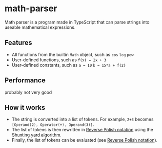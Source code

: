 # math-parser

Math parser is a program made in TypeScript that can parse strings into useable mathematical expressions.

## Features

- All functions from the builtin `Math` object, such as `cos` `log` `pow`
- User-defined functions, such as `f(x) = 2x + 3`
- User-defined constants, such as `a = 10` `b = 15*a + f(2)`

## Performance

probably not very good

## How it works

- The string is converted into a list of tokens. For example, `2+3` becomes `[Operand(2), Operator(+), Operand(3)]`.
- The list of tokens is then rewritten in [Reverse Polish notation](https://en.wikipedia.org/wiki/Reverse_Polish_notation) using the [Shunting yard algorithm](https://en.wikipedia.org/wiki/Shunting_yard_algorithm).
- Finally, the list of tokens can be evaluated (see [Reverse Polish notation](https://en.wikipedia.org/wiki/Reverse_Polish_notation)).